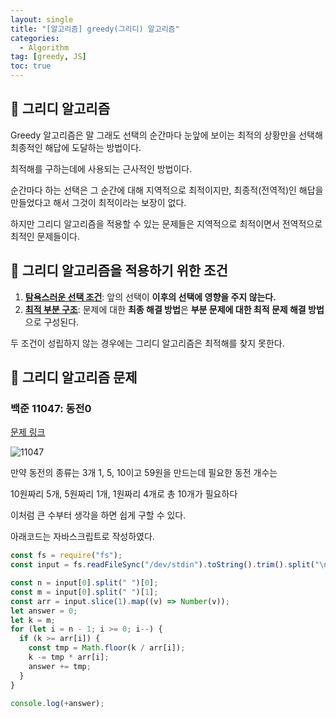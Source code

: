 ```yaml
---
layout: single
title: "[알고리즘] greedy(그리디) 알고리즘"
categories:
  - Algorithm
tag: [greedy, JS]
toc: true
---
```


## 🥳 그리디 알고리즘
Greedy 알고리즘은 말 그래도 선택의 순간마다 눈앞에 보이는 최적의 상황만을 선택해 최종적인 해답에 도달하는 방법이다.

최적해를 구하는데에 사용되는 근사적인 방법이다.

순간마다 하는 선택은 그 순간에 대해 지역적으로 최적이지만, 최종적(전역적)인 해답을 만들었다고 해서 그것이 최적이라는 보장이 없다.

하지만 그리디 알고리즘을 적용할 수 있는 문제들은 지역적으로 최적이면서 전역적으로 최적인 문제들이다.

## 🚦 그리디 알고리즘을 적용하기 위한 조건
1. **<U>탐욕스러운 선택 조건</U>**: 앞의 선택이 **이후의 선택에 영향을 주지 않는다.**
1. **<U>최적 부분 구조</U>**: 문제에 대한 **최종 해결 방법**은 **부분 문제에 대한 최적 문제 해결 방법**으로 구성된다.

두 조건이 성립하지 않는 경우에는 그리디 알고리즘은 최적해를 찾지 못한다.

## 📖 그리디 알고리즘 문제
### 백준 11047: 동전0
[문제 링크](https://www.acmicpc.net/problem/11047)

![11047](https://user-images.githubusercontent.com/70616579/167855271-bc18ac61-b207-4ec2-b720-fd048dd9813a.png)


만약 동전의 종류는 3개 1, 5, 10이고 59원을 만드는데 필요한 동전 개수는

10원짜리 5개, 5원짜리 1개, 1원짜리 4개로 총 10개가 필요하다

이처럼 큰 수부터 생각을 하면 쉽게 구할 수 있다.

아래코드는 자바스크립트로 작성하였다.

```javascript
const fs = require("fs");
const input = fs.readFileSync("/dev/stdin").toString().trim().split("\n");

const n = input[0].split(" ")[0];
const m = input[0].split(" ")[1];
const arr = input.slice(1).map((v) => Number(v));
let answer = 0;
let k = m;
for (let i = n - 1; i >= 0; i--) {
  if (k >= arr[i]) {
    const tmp = Math.floor(k / arr[i]);
    k -= tmp * arr[i];
    answer += tmp;
  }
}

console.log(+answer);
```